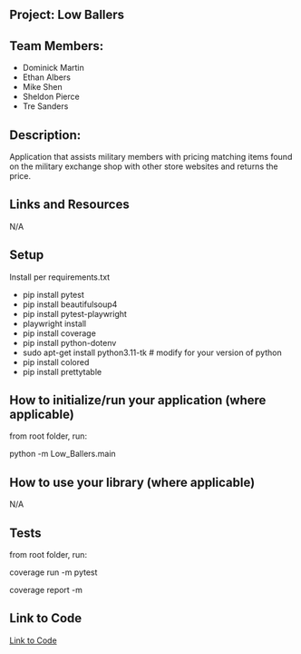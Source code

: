 ## Project: Low Ballers

## Team Members: 

- Dominick Martin
- Ethan Albers
- Mike Shen
- Sheldon Pierce
- Tre Sanders

## Description:

Application that assists military members with pricing matching items found on the military exchange shop with other store websites and returns the price.

## Links and Resources
N/A

## Setup

Install per requirements.txt
- pip install pytest
- pip install beautifulsoup4
- pip install pytest-playwright
- playwright install
- pip install coverage
- pip install python-dotenv
- sudo apt-get install python3.11-tk # modify for your version of python
- pip install colored
- pip install prettytable



## How to initialize/run your application (where applicable)

from root folder, run:

python -m Low_Ballers.main

## How to use your library (where applicable)
N/A

## Tests

from root folder, run:

coverage run -m pytest

coverage report -m

## Link to Code

[Link to Code](https://github.com/Low-Ballers/Low-Ballers/tree/staging/Low_Ballers)

